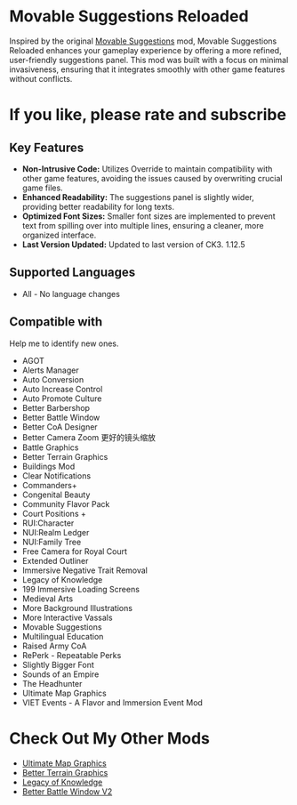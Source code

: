# Movable Suggestions Reloaded

Inspired by the original [Movable Suggestions](https://steamcommunity.com/sharedfiles/filedetails/?id=2221751176&searchtext=Movable+Suggestions) mod, Movable Suggestions Reloaded enhances your gameplay experience by offering a more refined, user-friendly suggestions panel. This mod was built with a focus on minimal invasiveness, ensuring that it integrates smoothly with other game features without conflicts.

# If you like, please rate and subscribe

## Key Features

- **Non-Intrusive Code:** Utilizes Override to maintain compatibility with other game features, avoiding the issues caused by overwriting crucial game files.
- **Enhanced Readability:** The suggestions panel is slightly wider, providing better readability for long texts.
- **Optimized Font Sizes:** Smaller font sizes are implemented to prevent text from spilling over into multiple lines, ensuring a cleaner, more organized interface.
- **Last Version Updated:** Updated to last version of CK3. 1.12.5


## Supported Languages

- All - No language changes

## Compatible with

Help me to identify new ones.

- AGOT
- Alerts Manager
- Auto Conversion
- Auto Increase Control
- Auto Promote Culture
- Better Barbershop
- Better Battle Window
- Better CoA Designer
- Better Camera Zoom 更好的镜头缩放
- Battle Graphics
- Better Terrain Graphics
- Buildings Mod
- Clear Notifications
- Commanders+
- Congenital Beauty
- Community Flavor Pack
- Court Positions +
- RUI:Character
- NUI:Realm Ledger
- NUI:Family Tree
- Free Camera for Royal Court
- Extended Outliner
- Immersive Negative Trait Removal
- Legacy of Knowledge
- 199 Immersive Loading Screens
- Medieval Arts
- More Background Illustrations
- More Interactive Vassals
- Movable Suggestions
- Multilingual Education
- Raised Army CoA
- RePerk - Repeatable Perks
- Slightly Bigger Font
- Sounds of an Empire
- The Headhunter
- Ultimate Map Graphics
- VIET Events - A Flavor and Immersion Event Mod

# Check Out My Other Mods

- [Ultimate Map Graphics](https://steamcommunity.com/sharedfiles/filedetails/?id=3293659496)
- [Better Terrain Graphics](https://steamcommunity.com/sharedfiles/filedetails/?id=3305519391)
- [Legacy of Knowledge](https://steamcommunity.com/sharedfiles/filedetails/?id=3300642878)
- [Better Battle Window V2](https://steamcommunity.com/sharedfiles/filedetails/?id=3305890494)

